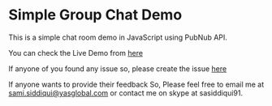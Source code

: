 # Simple Group Chat Demo

This is a simple chat room demo in JavaScript using PubNub API.

You can check the Live Demo from [here](http://samiahmedsiddiqui.github.io/simple-group-chat/index.html)

If anyone of you found any issue so, please create the issue [here](https://github.com/samiahmedsiddiqui/simple-group-chat/issues)

If anyone wants to provide their feedback So, Please feel free to email me at sami.siddiqui@yasglobal.com or contact me on skype at sasiddiqui91. 
